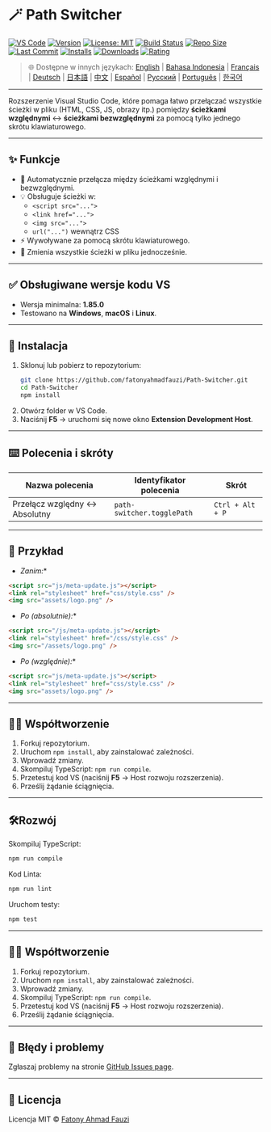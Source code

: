 # 🪄 Path Switcher

[![VS Code](https://img.shields.io/badge/VS%20Code-1.85.0+-blue.svg)](https://code.visualstudio.com/)
[![Version](https://img.shields.io/github/v/release/fatonyahmadfauzi/Path-Switcher?color=blue.svg)](https://github.com/fatonyahmadfauzi/Path-Switcher/releases)
[![License: MIT](https://img.shields.io/github/license/fatonyahmadfauzi/Path-Switcher?color=green.svg)](../../LICENSE)
[![Build Status](https://github.com/fatonyahmadfauzi/Path-Switcher/actions/workflows/main.yml/badge.svg)](https://github.com/fatonyahmadfauzi/Path-Switcher/actions)
[![Repo Size](https://img.shields.io/github/repo-size/fatonyahmadfauzi/Path-Switcher?color=yellow.svg)](https://github.com/fatonyahmadfauzi/Path-Switcher)
[![Last Commit](https://img.shields.io/github/last-commit/fatonyahmadfauzi/Path-Switcher?color=brightgreen.svg)](https://github.com/fatonyahmadfauzi/Path-Switcher/commits/main)
[![Installs](https://vsmarketplacebadges.dev/installs-short/fatonyahmadfauzi.path-switcher.svg)](https://marketplace.visualstudio.com/items?itemName=fatonyahmadfauzi.path-switcher)
[![Downloads](https://vsmarketplacebadges.dev/downloads-short/fatonyahmadfauzi.path-switcher.svg)](https://marketplace.visualstudio.com/items?itemName=fatonyahmadfauzi.path-switcher)
[![Rating](https://vsmarketplacebadges.dev/rating-short/fatonyahmadfauzi.path-switcher.svg)](https://marketplace.visualstudio.com/items?itemName=fatonyahmadfauzi.path-switcher)

> 🌐 Dostępne w innych językach: [English](../../README.md) | [Bahasa Indonesia](README-ID.md) | [Français](README-FR.md) | [Deutsch](README-DE.md) | [日本語](README-JP.md) | [中文](README-ZH.md) | [Español](README-ES.md) | [Русский](README-RU.md) | [Português](README-PT.md) | [한국어](README-KO.md)

---
Rozszerzenie Visual Studio Code, które pomaga łatwo przełączać wszystkie ścieżki w pliku (HTML, CSS, JS, obrazy itp.) pomiędzy **ścieżkami względnymi** ↔️ **ścieżkami bezwzględnymi** za pomocą tylko jednego skrótu klawiaturowego.

---

## ✨ Funkcje

- 🔁 Automatycznie przełącza między ścieżkami względnymi i bezwzględnymi.
- 💡 Obsługuje ścieżki w:
  - `<script src="...">`
  - `<link href="...">`
  - `<img src="...">`
  - `url("...")` wewnątrz CSS
- ⚡ Wywoływane za pomocą skrótu klawiaturowego.
- 🧭 Zmienia wszystkie ścieżki w pliku jednocześnie.

---

## ✅ Obsługiwane wersje kodu VS

- Wersja minimalna: **1.85.0**
- Testowano na **Windows**, **macOS** i **Linux**.

---

## 🧩 Instalacja

1. Sklonuj lub pobierz to repozytorium:
   ```bash
   git clone https://github.com/fatonyahmadfauzi/Path-Switcher.git
   cd Path-Switcher
   npm install
   ```
2. Otwórz folder w VS Code.
3. Naciśnij **F5** → uruchomi się nowe okno **Extension Development Host**.

---

## ⌨️ Polecenia i skróty

| Nazwa polecenia | Identyfikator polecenia | Skrót |
| --------------------------- | -------------------------- | ---------------- |
| Przełącz względny ↔️ Absolutny | `path-switcher.togglePath` | `Ctrl + Alt + P` |

---

## 🧠 Przykład

* *Zanim:**

```html
<script src="js/meta-update.js"></script>
<link rel="stylesheet" href="css/style.css" />
<img src="assets/logo.png" />
```

* *Po (absolutnie):**

```html
<script src="/js/meta-update.js"></script>
<link rel="stylesheet" href="/css/style.css" />
<img src="/assets/logo.png" />
```

* *Po (względnie):**

```html
<script src="js/meta-update.js"></script>
<link rel="stylesheet" href="css/style.css" />
<img src="assets/logo.png" />
```

---

## 🧑‍💻 Współtworzenie

1. Forkuj repozytorium.
2. Uruchom `npm install`, aby zainstalować zależności.
3. Wprowadź zmiany.
4. Skompiluj TypeScript: `npm run compile`.
5. Przetestuj kod VS (naciśnij **F5** → Host rozwoju rozszerzenia).
6. Prześlij żądanie ściągnięcia.

---

## 🛠️Rozwój

Skompiluj TypeScript:

```bash
npm run compile
```

Kod Linta:

```bash
npm run lint
```

Uruchom testy:

```bash
npm test
```

---

## 🧑‍💻 Współtworzenie

1. Forkuj repozytorium.
2. Uruchom `npm install`, aby zainstalować zależności.
3. Wprowadź zmiany.
4. Skompiluj TypeScript: `npm run compile`.
5. Przetestuj kod VS (naciśnij **F5** → Host rozwoju rozszerzenia).
6. Prześlij żądanie ściągnięcia.

---

## 🐞 Błędy i problemy

Zgłaszaj problemy na stronie [GitHub Issues page](https://github.com/fatonyahmadfauzi/Path-Switcher/issues).

---

## 🧾 Licencja

Licencja MIT © [Fatony Ahmad Fauzi](../../LICENSE)